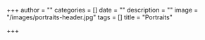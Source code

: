 +++
author = ""
categories = []
date = ""
description = ""
image = "/images/portraits-header.jpg"
tags = []
title = "Portraits"

+++
